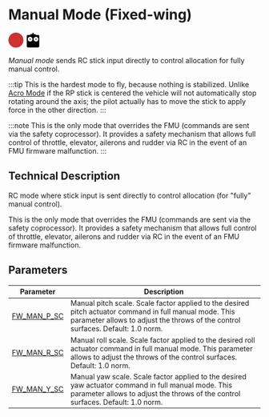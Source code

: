 # Manual Mode (Fixed-wing)

<!-- this requires review -->

[<img src="../../assets/site/difficulty_hard.png" title="Hard to fly" width="30px" />](../getting_started/flight_modes.md#key_difficulty)&nbsp;[<img src="../../assets/site/remote_control.svg" title="Manual/Remote control required" width="30px" />](../getting_started/flight_modes.md#key_manual)&nbsp;

*Manual mode* sends RC stick input directly to control allocation for fully manual control.

:::tip
This is the hardest mode to fly, because nothing is stabilized. Unlike [Acro Mode](../flight_modes_fw/acro.md) if the RP stick is centered the vehicle will not automatically stop rotating around the axis; the pilot actually has to move the stick to apply force in the other direction. 
:::

:::note
This is the only mode that overrides the FMU (commands are sent via the safety coprocessor).
It provides a safety mechanism that allows full control of throttle, elevator, ailerons and rudder via RC in the event of an FMU firmware malfunction.
:::

## Technical Description

RC mode where stick input is sent directly to control allocation (for "fully" manual control).

This is the only mode that overrides the FMU (commands are sent via the safety coprocessor). It provides a safety mechanism that allows full control of throttle, elevator, ailerons and rudder via RC in the event of an FMU firmware malfunction.

## Parameters

Parameter | Description
--- | ---
<a id="FW_MAN_P_SC"></a>[FW_MAN_P_SC](../advanced_config/parameter_reference.md#FW_MAN_P_SC) | Manual pitch scale. Scale factor applied to the desired pitch actuator command in full manual mode. This parameter allows to adjust the throws of the control surfaces. Default: 1.0 norm.
<a id="FW_MAN_R_SC"></a>[FW_MAN_R_SC](../advanced_config/parameter_reference.md#FW_MAN_R_SC) | Manual roll scale. Scale factor applied to the desired roll actuator command in full manual mode. This parameter allows to adjust the throws of the control surfaces. Default: 1.0 norm.
<a id="FW_MAN_Y_SC"></a>[FW_MAN_Y_SC](../advanced_config/parameter_reference.md#FW_MAN_Y_SC) | Manual yaw scale. Scale factor applied to the desired yaw actuator command in full manual mode. This parameter allows to adjust the throws of the control surfaces. Default: 1.0 norm.

